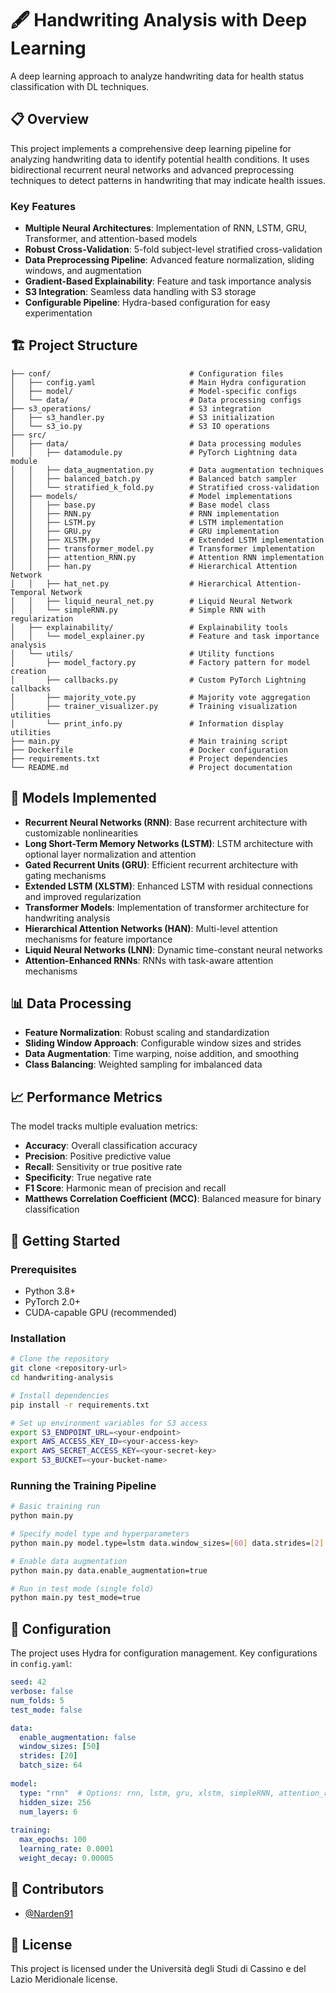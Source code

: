 # 🖋️ Handwriting Analysis with Deep Learning

A deep learning approach to analyze handwriting data for health status classification with DL techniques.

## 📋 Overview

This project implements a comprehensive deep learning pipeline for analyzing handwriting data to identify potential health conditions. It uses bidirectional recurrent neural networks and advanced preprocessing techniques to detect patterns in handwriting that may indicate health issues.

### Key Features

- **Multiple Neural Architectures**: Implementation of RNN, LSTM, GRU, Transformer, and attention-based models
- **Robust Cross-Validation**: 5-fold subject-level stratified cross-validation
- **Data Preprocessing Pipeline**: Advanced feature normalization, sliding windows, and augmentation
- **Gradient-Based Explainability**: Feature and task importance analysis
- **S3 Integration**: Seamless data handling with S3 storage
- **Configurable Pipeline**: Hydra-based configuration for easy experimentation

## 🏗️ Project Structure

```
├── conf/                               # Configuration files
│   ├── config.yaml                     # Main Hydra configuration
│   ├── model/                          # Model-specific configs
│   └── data/                           # Data processing configs
├── s3_operations/                      # S3 integration
│   ├── s3_handler.py                   # S3 initialization
│   └── s3_io.py                        # S3 IO operations
├── src/
│   ├── data/                           # Data processing modules
│   │   ├── datamodule.py               # PyTorch Lightning data module
│   │   ├── data_augmentation.py        # Data augmentation techniques
│   │   ├── balanced_batch.py           # Balanced batch sampler
│   │   └── stratified_k_fold.py        # Stratified cross-validation
│   ├── models/                         # Model implementations
│   │   ├── base.py                     # Base model class
│   │   ├── RNN.py                      # RNN implementation
│   │   ├── LSTM.py                     # LSTM implementation
│   │   ├── GRU.py                      # GRU implementation
│   │   ├── XLSTM.py                    # Extended LSTM implementation
│   │   ├── transformer_model.py        # Transformer implementation
│   │   ├── attention_RNN.py            # Attention RNN implementation
│   │   ├── han.py                      # Hierarchical Attention Network
│   │   ├── hat_net.py                  # Hierarchical Attention-Temporal Network
│   │   ├── liquid_neural_net.py        # Liquid Neural Network
│   │   └── simpleRNN.py                # Simple RNN with regularization
│   ├── explainability/                 # Explainability tools
│   │   └── model_explainer.py          # Feature and task importance analysis
│   └── utils/                          # Utility functions
│       ├── model_factory.py            # Factory pattern for model creation
│       ├── callbacks.py                # Custom PyTorch Lightning callbacks
│       ├── majority_vote.py            # Majority vote aggregation
│       ├── trainer_visualizer.py       # Training visualization utilities
│       └── print_info.py               # Information display utilities
├── main.py                             # Main training script
├── Dockerfile                          # Docker configuration
├── requirements.txt                    # Project dependencies
└── README.md                           # Project documentation
```

## 🧠 Models Implemented

- **Recurrent Neural Networks (RNN)**: Base recurrent architecture with customizable nonlinearities
- **Long Short-Term Memory Networks (LSTM)**: LSTM architecture with optional layer normalization and attention
- **Gated Recurrent Units (GRU)**: Efficient recurrent architecture with gating mechanisms
- **Extended LSTM (XLSTM)**: Enhanced LSTM with residual connections and improved regularization
- **Transformer Models**: Implementation of transformer architecture for handwriting analysis
- **Hierarchical Attention Networks (HAN)**: Multi-level attention mechanisms for feature importance
- **Liquid Neural Networks (LNN)**: Dynamic time-constant neural networks
- **Attention-Enhanced RNNs**: RNNs with task-aware attention mechanisms

## 📊 Data Processing

- **Feature Normalization**: Robust scaling and standardization
- **Sliding Window Approach**: Configurable window sizes and strides
- **Data Augmentation**: Time warping, noise addition, and smoothing
- **Class Balancing**: Weighted sampling for imbalanced data

## 📈 Performance Metrics

The model tracks multiple evaluation metrics:
- **Accuracy**: Overall classification accuracy
- **Precision**: Positive predictive value
- **Recall**: Sensitivity or true positive rate
- **Specificity**: True negative rate
- **F1 Score**: Harmonic mean of precision and recall
- **Matthews Correlation Coefficient (MCC)**: Balanced measure for binary classification

## 🚀 Getting Started

### Prerequisites

- Python 3.8+
- PyTorch 2.0+
- CUDA-capable GPU (recommended)

### Installation

```bash
# Clone the repository
git clone <repository-url>
cd handwriting-analysis

# Install dependencies
pip install -r requirements.txt

# Set up environment variables for S3 access
export S3_ENDPOINT_URL=<your-endpoint>
export AWS_ACCESS_KEY_ID=<your-access-key>
export AWS_SECRET_ACCESS_KEY=<your-secret-key>
export S3_BUCKET=<your-bucket-name>
```

### Running the Training Pipeline

```bash
# Basic training run
python main.py

# Specify model type and hyperparameters
python main.py model.type=lstm data.window_sizes=[60] data.strides=[2]

# Enable data augmentation
python main.py data.enable_augmentation=true

# Run in test mode (single fold)
python main.py test_mode=true
```

## 📝 Configuration

The project uses Hydra for configuration management. Key configurations in `config.yaml`:

```yaml
seed: 42
verbose: false
num_folds: 5
test_mode: false

data:
  enable_augmentation: false
  window_sizes: [50]
  strides: [20]
  batch_size: 64
  
model:
  type: "rnn"  # Options: rnn, lstm, gru, xlstm, simpleRNN, attention_rnn, han, lnn, transformer
  hidden_size: 256
  num_layers: 6
  
training:
  max_epochs: 100
  learning_rate: 0.0001
  weight_decay: 0.00005
```

## 👥 Contributors

- [@Narden91](https://github.com/Narden91)

## 📄 License

This project is licensed under the Università degli Studi di Cassino e del Lazio Meridionale license.